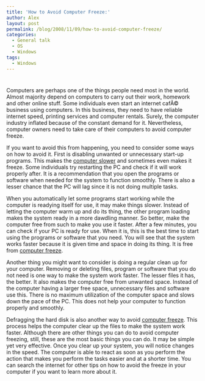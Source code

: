 ```yaml
---
title: 'How to Avoid Computer Freeze:'
author: Alex
layout: post
permalink: /blog/2008/11/09/how-to-avoid-computer-freeze/
categories:
  - General talk
  - OS
  - Windows
tags:
  - Windows
---
```

# 

Computers are perhaps one of the things people need most in the world. Almost majority depend on computers to carry out their work, homework and other online stuff. Some individuals even start an internet cafÃ© business using computers. In this business, they need to have reliable internet speed, printing services and computer rentals. Surely, the computer industry inflated because of the constant demand for it. Nevertheless, computer owners need to take care of their computers to avoid computer freeze. 

If you want to avoid this from happening, you need to consider some ways on how to avoid it. First is disabling unwanted or unnecessary start-up programs. This makes the [computer slower][1] and sometimes even makes it freeze. Some individuals try restarting the PC and check if it will work properly after. It is a recommendation that you open the programs or software when needed for the system to function smoothly. There is also a lesser chance that the PC will lag since it is not doing multiple tasks.

 [1]: http://www.optimize-your-pc.org/speed-up-your-computer

When you automatically let some programs start working while the computer is readying itself for use, it may make things slower. Instead of letting the computer warm up and do its thing, the other program loading makes the system ready in a more dawdling manner. So better, make the computer free from such to make you use it faster. After a few minutes, you can check if your PC is ready for use. When it is, this is the best time to start using the programs or software that you need. You will see that the system works faster because it is given time and space in doing its thing. It is free from [computer freeze][2].

 [2]: http://www.optimize-your-pc.org/fixing-freeze-up-problems-on-your-windows-xp

Another thing you might want to consider is doing a regular clean up for your computer. Removing or deleting files, program or software that you do not need is one way to make the system work faster. The lesser files it has, the better. It also makes the computer free from unwanted space. Instead of the computer having a larger free space, unnecessary files and software use this. There is no maximum utilization of the computer space and slows down the pace of the PC. This does not help your computer to function properly and smoothly. 

Defragging the hard disk is also another way to avoid [computer freeze][2]. This process helps the computer clear up the files to make the system work faster. Although there are other things you can do to avoid computer freezing, still, these are the most basic things you can do. It may be simple yet very effective. Once you clear up your system, you will notice changes in the speed. The computer is able to react as soon as you perform the action that makes you perform the tasks easier and at a shorter time. You can search the internet for other tips on how to avoid the freeze in your computer if you want to learn more about it.